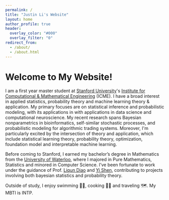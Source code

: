 ```yaml
---
permalink: /
title: "Justin Li's Website"
layout: home
author_profile: true
header:
  overlay_color: "#000"
  overlay_filter: "0"
redirect_from: 
  - /about/
  - /about.html
---
```


# Welcome to My Website!
I am a first year master student at [Stanford University](https://www.stanford.edu/)'s [Institute for Computational & Mathematical Engineering](https://icme.stanford.edu/) (ICME). I have a broad interest in applied statistics, probability theory and machine learning theory & application. My primary focuses are on statistical inference and probabilistic modeling, with its applications in with applications in data science and computational neuroscience. My recent research spans Bayesian nonparametrics in bioinformatics, self-similar stochastic processes, and probabilistic modeling for algorithmic trading systems.  Moreover, I'm particularly excited by the intersection of theory and application, which include statistical learning theory, probability theory, optimization, foundation model and interpretable machine learning.

Before coming to Stanford, I earned my bachelor’s degree in Mathematics from the [University of Waterloo](https://uwaterloo.ca/), where I majored in Pure Mathematics, Statistics and minored in Computer Science. I’ve been fortunate to work under the guidance of Prof. [Liqun Diao](http://liqundiao.com/) and [Yi Shen](https://sites.google.com/site/yishenenglish/), contributing to projects involving both bayesian statistics and probability theory.

Outside of study, I enjoy swimming 🏊‍♀️, cooking 👨‍🍳 and traveling 🗺. My MBTI is INTP.
